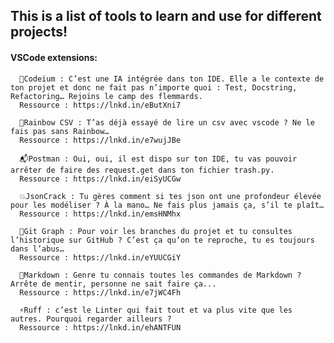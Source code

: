## This is a list of tools to learn and use for different projects!


#### VSCode extensions: 

      🤖Codeium : C’est une IA intégrée dans ton IDE. Elle a le contexte de ton projet et donc ne fait pas n’importe quoi : Test, Docstring, Refactoring… Rejoins le camp des flemmards.
      Ressource : https://lnkd.in/eButXni7
      
      🌈Rainbow CSV : T’as déjà essayé de lire un csv avec vscode ? Ne le fais pas sans Rainbow…
      Ressource : https://lnkd.in/e7wujJBe
      
      📬Postman : Oui, oui, il est dispo sur ton IDE, tu vas pouvoir arrêter de faire des request.get dans ton fichier trash.py.
      Ressource : https://lnkd.in/eiSyUCGw
      
      💥JsonCrack : Tu gères comment si tes json ont une profondeur élevée pour les modéliser ? À la mano… Ne fais plus jamais ça, s’il te plaît…
      Ressource : https://lnkd.in/emsHNMhx
      
      🌿Git Graph : Pour voir les branches du projet et tu consultes l’historique sur GitHub ? C’est ça qu’on te reproche, tu es toujours dans l’abus…
      Ressource : https://lnkd.in/eYUUCGiY
      
      📘Markdown : Genre tu connais toutes les commandes de Markdown ? Arrête de mentir, personne ne sait faire ça...
      Ressource : https://lnkd.in/e7jWC4Fh
      
      ⚡Ruff : c’est le Linter qui fait tout et va plus vite que les autres. Pourquoi regarder ailleurs ?
      Ressource : https://lnkd.in/ehANTFUN
